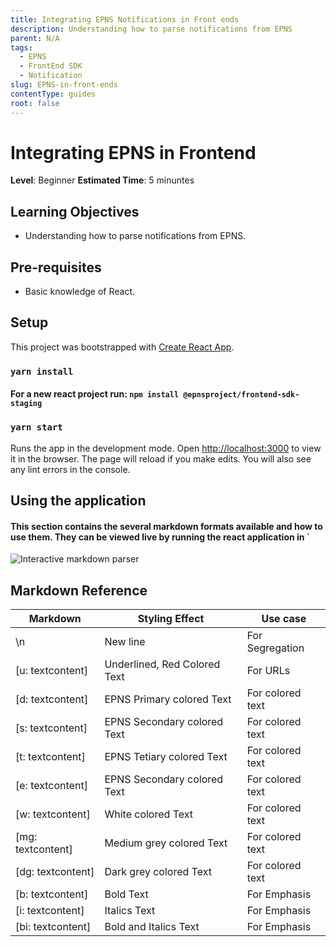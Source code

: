 ```yaml
---
title: Integrating EPNS Notifications in Front ends
description: Understanding how to parse notifications from EPNS
parent: N/A
tags:
  - EPNS
  - FrontEnd SDK
  - Notification
slug: EPNS-in-front-ends
contentType: guides
root: false
---
```


# Integrating EPNS in Frontend

**Level**: Beginner
**Estimated Time**: 5 minuntes

## Learning Objectives

- Understanding how to parse notifications from EPNS.


## Pre-requisites
- Basic knowledge of React.  

## Setup
This project was bootstrapped with [Create React App](https://github.com/facebook/create-react-app).

### `yarn install`

#### For a new react project run: `npm install @epnsproject/frontend-sdk-staging`

### `yarn start`

Runs the app in the development mode.
Open [http://localhost:3000](http://localhost:3000) to view it in the browser.
The page will reload if you make edits.
You will also see any lint errors in the console.



## Using the application

#### This section contains the several markdown formats available and how to use them. They can be viewed live by running the react application in `

![Interactive markdown parser](https://res.cloudinary.com/xand6r/image/upload/v1632236024/Screenshot_2021-09-21_at_15.53.29_p0lptf.png)


## Markdown Reference

| Markdown  | Styling Effect | Use case
|---|--|--|
| \n | New line | For Segregation
| [u: textcontent] | Underlined, Red Colored Text | For URLs
| [d: textcontent] | EPNS Primary colored Text | For colored text
| [s: textcontent] | EPNS Secondary colored Text | For colored text
| [t: textcontent] | EPNS Tetiary colored Text | For colored text
| [e: textcontent] | EPNS Secondary colored Text | For colored text
| [w: textcontent] | White colored Text | For colored text
| [mg: textcontent] | Medium grey colored Text | For colored text
| [dg: textcontent] | Dark grey colored Text | For colored text
| [b: textcontent] | Bold Text | For Emphasis
| [i: textcontent] | Italics Text | For Emphasis
| [bi: textcontent] | Bold and Italics Text | For Emphasis

